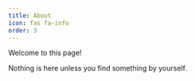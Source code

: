 ```yaml
---
title: About
icon: fas fa-info
order: 3
---
```



Welcome to this page!

Nothing is here unless you find something by yourself.